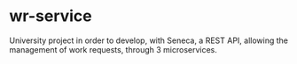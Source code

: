# wr-service
University project in order to develop, with Seneca, a REST API, allowing the management of work requests, through 3 microservices.

